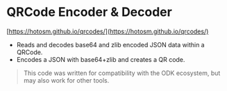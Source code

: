 # QRCode Encoder & Decoder

[https://hotosm.github.io/qrcodes/](https://hotosm.github.io/qrcodes/)

- Reads and decodes base64 and zlib encoded JSON data within a QRCode.
- Encodes a JSON with base64+zlib and creates a QR code.

> This code was written for compatibility with the ODK ecosystem,
> but may also work for other tools.
